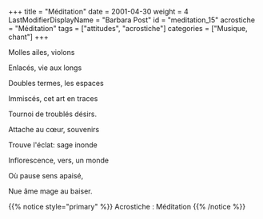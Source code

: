 +++
title = "Méditation"
date = 2001-04-30
weight = 4
LastModifierDisplayName = "Barbara Post"
id = "meditation_15"
acrostiche = "Méditation"
tags = ["attitudes", "acrostiche"]
categories = ["Musique, chant"]
+++

Molles ailes, violons

Enlacés, vie aux longs

Doubles termes, les espaces

Immiscés, cet art en traces

Tournoi de troublés désirs.

Attache au cœur, souvenirs

Trouve l'éclat: sage inonde

Inflorescence, vers, un monde

Où pause sens apaisé,

Nue âme mage au baiser.

{{% notice style="primary" %}}
Acrostiche : Méditation
{{% /notice %}}
